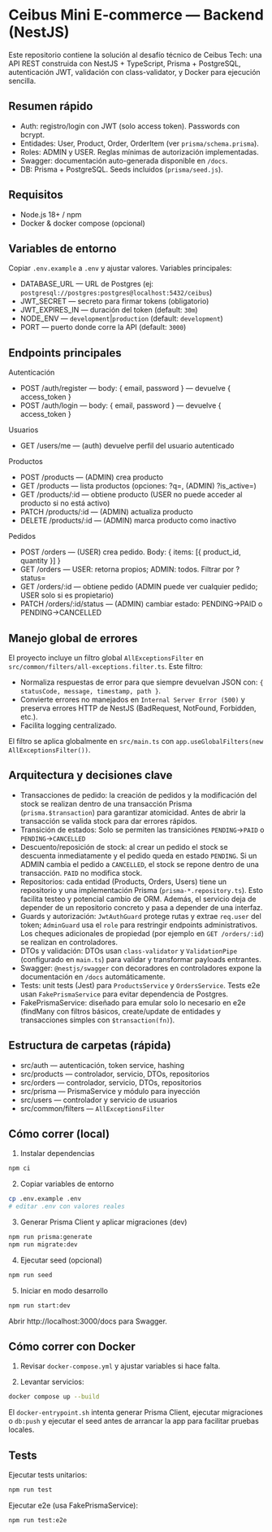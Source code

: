 # Ceibus Mini E‑commerce — Backend (NestJS)

Este repositorio contiene la solución al desafío técnico de Ceibus Tech: una API REST construida con NestJS + TypeScript, Prisma + PostgreSQL, autenticación JWT, validación con class-validator, y Docker para ejecución sencilla.

## Resumen rápido

- Auth: registro/login con JWT (solo access token). Passwords con bcrypt.
- Entidades: User, Product, Order, OrderItem (ver `prisma/schema.prisma`).
- Roles: ADMIN y USER. Reglas mínimas de autorización implementadas.
- Swagger: documentación auto-generada disponible en `/docs`.
- DB: Prisma + PostgreSQL. Seeds incluidos (`prisma/seed.js`).

## Requisitos

- Node.js 18+ / npm
- Docker & docker compose (opcional)

## Variables de entorno

Copiar `.env.example` a `.env` y ajustar valores. Variables principales:

- DATABASE_URL — URL de Postgres (ej: `postgresql://postgres:postgres@localhost:5432/ceibus`)
- JWT_SECRET — secreto para firmar tokens (obligatorio)
- JWT_EXPIRES_IN — duración del token (default: `30m`)
- NODE_ENV — `development`|`production` (default: `development`)
- PORT — puerto donde corre la API (default: `3000`)

## Endpoints principales

Autenticación

- POST /auth/register — body: { email, password } — devuelve { access_token }
- POST /auth/login — body: { email, password } — devuelve { access_token }

Usuarios

- GET /users/me — (auth) devuelve perfil del usuario autenticado

Productos

- POST /products — (ADMIN) crea producto
- GET /products — lista productos (opciones: ?q=, (ADMIN) ?is_active=)
- GET /products/:id — obtiene producto (USER no puede acceder al producto si no está activo)
- PATCH /products/:id — (ADMIN) actualiza producto
- DELETE /products/:id — (ADMIN) marca producto como inactivo

Pedidos

- POST /orders — (USER) crea pedido. Body: { items: [{ product_id, quantity }] }
- GET /orders — USER: retorna propios; ADMIN: todos. Filtrar por ?status=
- GET /orders/:id — obtiene pedido (ADMIN puede ver cualquier pedido; USER solo si es propietario)
- PATCH /orders/:id/status — (ADMIN) cambiar estado: PENDING→PAID o PENDING→CANCELLED

## Manejo global de errores

El proyecto incluye un filtro global `AllExceptionsFilter` en `src/common/filters/all-exceptions.filter.ts`. Este filtro:

- Normaliza respuestas de error para que siempre devuelvan JSON con: `{ statusCode, message, timestamp, path }`.
- Convierte errores no manejados en `Internal Server Error (500)` y preserva errores HTTP de NestJS (BadRequest, NotFound, Forbidden, etc.).
- Facilita logging centralizado.

El filtro se aplica globalmente en `src/main.ts` con `app.useGlobalFilters(new AllExceptionsFilter())`.

## Arquitectura y decisiones clave

- Transacciones de pedido: la creación de pedidos y la modificación del stock se realizan dentro de una transacción Prisma (`prisma.$transaction`) para garantizar atomicidad. Antes de abrir la transacción se valida stock para dar errores rápidos.
- Transición de estados: Solo se permiten las transiciónes `PENDING`→`PAID` o `PENDING`→`CANCELLED`
- Descuento/reposición de stock: al crear un pedido el stock se descuenta inmediatamente y el pedido queda en estado `PENDING`. Si un ADMIN cambia el pedido a `CANCELLED`, el stock se repone dentro de una transacción. `PAID` no modifica stock.
- Repositorios: cada entidad (Products, Orders, Users) tiene un repositorio y una implementación Prisma (`prisma-*.repository.ts`). Esto facilita testeo y potencial cambio de ORM. Además, el servicio deja de depender de un repositorio concreto y pasa a depender de una interfaz.
- Guards y autorización: `JwtAuthGuard` protege rutas y extrae `req.user` del token; `AdminGuard` usa el `role` para restringir endpoints administrativos. Los cheques adicionales de propiedad (por ejemplo en `GET /orders/:id`) se realizan en controladores.
- DTOs y validación: DTOs usan `class-validator` y `ValidationPipe` (configurado en `main.ts`) para validar y transformar payloads entrantes.
- Swagger: `@nestjs/swagger` con decoradores en controladores expone la documentación en `/docs` automáticamente.
- Tests: unit tests (Jest) para `ProductsService` y `OrdersService`. Tests e2e usan `FakePrismaService` para evitar dependencia de Postgres.
- FakePrismaService: diseñado para emular solo lo necesario en e2e (findMany con filtros básicos, create/update de entidades y transacciones simples con `$transaction(fn)`).

## Estructura de carpetas (rápida)

- src/auth — autenticación, token service, hashing
- src/products — controlador, servicio, DTOs, repositorios
- src/orders — controlador, servicio, DTOs, repositorios
- src/prisma — PrismaService y módulo para inyección
- src/users — controlador y servicio de usuarios
- src/common/filters — `AllExceptionsFilter`

## Cómo correr (local)

1. Instalar dependencias

```bash
npm ci
```

2. Copiar variables de entorno

```bash
cp .env.example .env
# editar .env con valores reales
```

3. Generar Prisma Client y aplicar migraciones (dev)

```bash
npm run prisma:generate
npm run migrate:dev
```

4. Ejecutar seed (opcional)

```bash
npm run seed
```

5. Iniciar en modo desarrollo

```bash
npm run start:dev
```

Abrir http://localhost:3000/docs para Swagger.

## Cómo correr con Docker

1. Revisar `docker-compose.yml` y ajustar variables si hace falta.

2. Levantar servicios:

```bash
docker compose up --build
```

El `docker-entrypoint.sh` intenta generar Prisma Client, ejecutar migraciones o `db:push` y ejecutar el seed antes de arrancar la app para facilitar pruebas locales.

## Tests

Ejecutar tests unitarios:

```bash
npm run test
```

Ejecutar e2e (usa FakePrismaService):

```bash
npm run test:e2e
```
